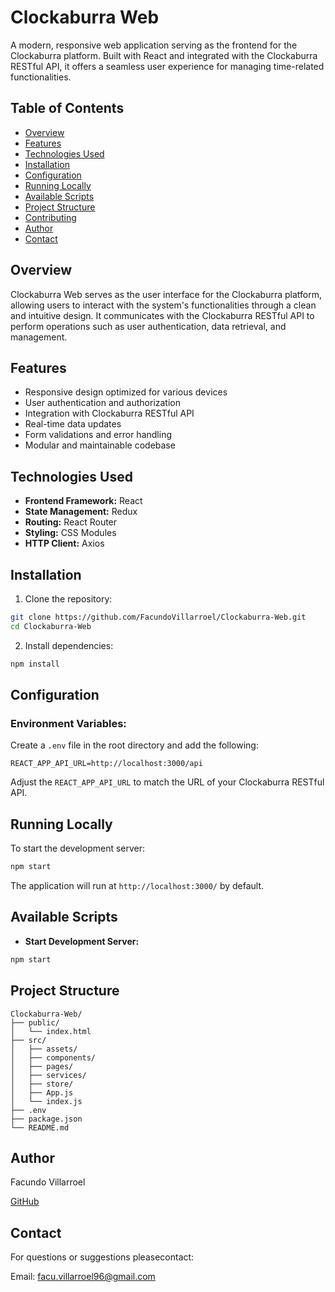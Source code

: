 
# Clockaburra Web
A modern, responsive web application serving as the frontend for the Clockaburra platform. Built with React and integrated with the Clockaburra RESTful API, it offers a seamless user experience for managing time-related functionalities.​

## Table of Contents
- [Overview](#overview)
- [Features](#features)
- [Technologies Used](#technologies-used)
- [Installation](#installation)
- [Configuration](#configuration)
- [Running Locally](#running-locally)
- [Available Scripts](#available-scripts)
- [Project Structure](#project-structure)
- [Contributing](#contributing)
- [Author](#author)
- [Contact](#contact)

## Overview
Clockaburra Web serves as the user interface for the Clockaburra platform, allowing users to interact with the system's functionalities through a clean and intuitive design. It communicates with the Clockaburra RESTful API to perform operations such as user authentication, data retrieval, and management.​

## Features
- Responsive design optimized for various devices
- User authentication and authorization
- Integration with Clockaburra RESTful API
- Real-time data updates
- Form validations and error handling
- Modular and maintainable codebase​

## Technologies Used
- **Frontend Framework:** React
- **State Management:** Redux
- **Routing:** React Router
- **Styling:** CSS Modules
- **HTTP Client:** Axios

## Installation
1. Clone the repository:

```bash
git clone https://github.com/FacundoVillarroel/Clockaburra-Web.git
cd Clockaburra-Web
```

2. Install dependencies:

```bash
npm install
```

## Configuration
### Environment Variables:
Create a `.env` file in the root directory and add the following:

```env
REACT_APP_API_URL=http://localhost:3000/api
```

Adjust the `REACT_APP_API_URL` to match the URL of your Clockaburra RESTful API.

## Running Locally
To start the development server:​

```bash
npm start
```

The application will run at `http://localhost:3000/` by default.​

## Available Scripts
- **Start Development Server:**

```bash
npm start
```

## Project Structure
```
Clockaburra-Web/
├── public/
│   └── index.html
├── src/
│   ├── assets/
│   ├── components/
│   ├── pages/
│   ├── services/
│   ├── store/
│   ├── App.js
│   └── index.js
├── .env
├── package.json
└── README.md
```

## Author
Facundo Villarroel

[GitHub](https://github.com/FacundoVillarroel)

## Contact
For questions or suggestions pleasecontact:​

Email: facu.villarroel96@gmail.com
